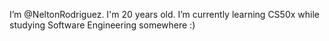 I’m @NeltonRodriguez. I'm 20 years old.
I’m currently learning CS50x while studying Software Engineering somewhere :)

